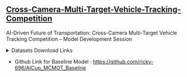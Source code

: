 ## [Cross-Camera-Multi-Target-Vehicle-Tracking-Competition](https://tbrain.trendmicro.com.tw/Competitions/Details/33)

AI-Driven Future of Transportation: Cross-Camera Multi-Target Vehicle Tracking Competition – Model Development Session


<details><summary>Datasets Download Links</summary>



</details>


- Github Link for Baseline Model : https://github.com/ricky-696/AICup_MCMOT_Baseline
